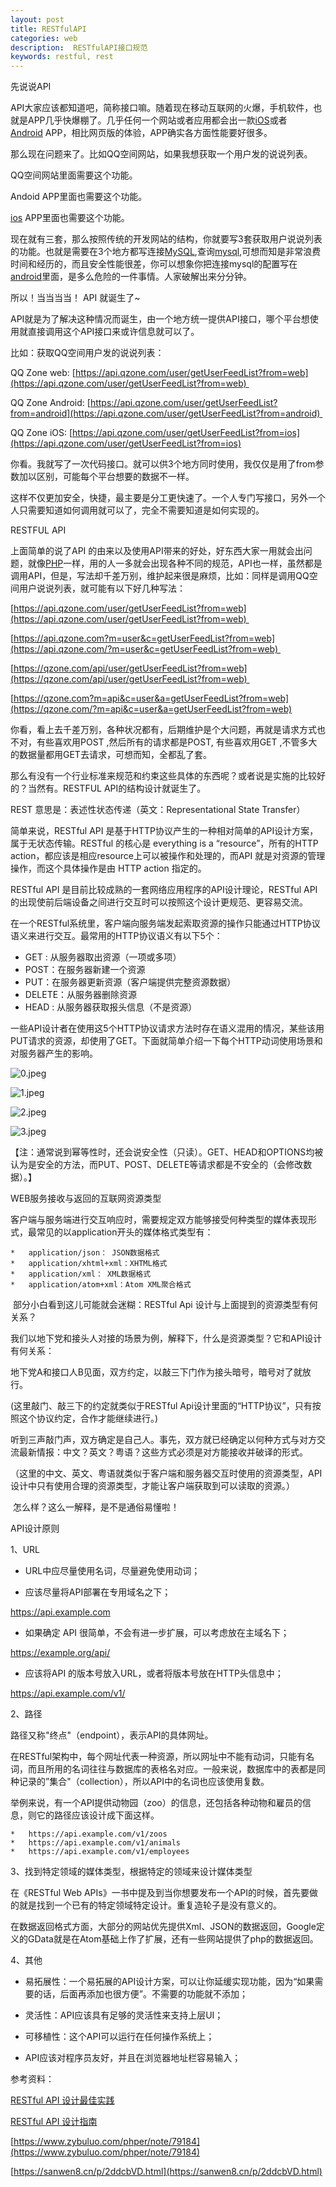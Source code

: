 ```yaml
---
layout: post
title: RESTfulAPI
categories: web
description:  RESTfulAPI接口规范
keywords: restful, rest
---
```




先说说API

API大家应该都知道吧，简称接口嘛。随着现在移动互联网的火爆，手机软件，也就是APP几乎快爆棚了。几乎任何一个网站或者应用都会出一款[iOS](http://lib.csdn.net/base/ios)或者[Android](http://lib.csdn.net/base/android) APP，相比网页版的体验，APP确实各方面性能要好很多。

那么现在问题来了。比如QQ空间网站，如果我想获取一个用户发的说说列表。

QQ空间网站里面需要这个功能。 

Andoid APP里面也需要这个功能。 

[ios](http://lib.csdn.net/base/ios) APP里面也需要这个功能。

现在就有三套，那么按照传统的开发网站的结构，你就要写3套获取用户说说列表的功能。也就是需要在3个地方都写连接[MySQL](http://lib.csdn.net/base/mysql),查询[mysql](http://lib.csdn.net/base/mysql),可想而知是非常浪费时间和经历的，而且安全性能很差，你可以想象你把连接mysql的配置写在[android](http://lib.csdn.net/base/android)里面，是多么危险的一件事情。人家破解出来分分钟。

所以！当当当当！ API 就诞生了~

API就是为了解决这种情况而诞生，由一个地方统一提供API接口，哪个平台想使用就直接调用这个API接口来或许信息就可以了。

比如：获取QQ空间用户发的说说列表：

QQ Zone web: [https://api.qzone.com/user/getUserFeedList?from=web](https://api.qzone.com/user/getUserFeedList?from=web) 

QQ Zone Android: [https://api.qzone.com/user/getUserFeedList?from=android](https://api.qzone.com/user/getUserFeedList?from=android) 

QQ Zone iOS: [https://api.qzone.com/user/getUserFeedList?from=ios](https://api.qzone.com/user/getUserFeedList?from=ios)

你看。我就写了一次代码接口。就可以供3个地方同时使用，我仅仅是用了from参数加以区别，可能每个平台想要的数据不一样。

这样不仅更加安全，快捷，最主要是分工更快速了。一个人专门写接口，另外一个人只需要知道如何调用就可以了，完全不需要知道是如何实现的。

RESTFUL API

上面简单的说了API 的由来以及使用API带来的好处，好东西大家一用就会出问题，就像[PHP](http://lib.csdn.net/base/php)一样，用的人一多就会出现各种不同的规范，API也一样，虽然都是调用API，但是，写法却千差万别，维护起来很是麻烦，比如：同样是调用QQ空间用户说说列表，就可能有以下好几种写法：

[https://api.qzone.com/user/getUserFeedList?from=web](https://api.qzone.com/user/getUserFeedList?from=web) 

[https://api.qzone.com?m=user&c=getUserFeedList?from=web](https://api.qzone.com/?m=user&c=getUserFeedList?from=web) 

[https://qzone.com/api/user/getUserFeedList?from=web](https://qzone.com/api/user/getUserFeedList?from=web) 

[https://qzone.com?m=api&c=user&a=getUserFeedList?from=web](https://qzone.com/?m=api&c=user&a=getUserFeedList?from=web)

你看，看上去千差万别，各种状况都有，后期维护是个大问题，再就是请求方式也不对，有些喜欢用POST ,然后所有的请求都是POST, 有些喜欢用GET ,不管多大的数据量都用GET去请求，可想而知，全都乱了套。

那么有没有一个行业标准来规范和约束这些具体的东西呢？或者说是实施的比较好的？当然有。RESTFUL API的结构设计就诞生了。

REST 意思是：表述性状态传递（英文：Representational State Transfer）

简单来说，RESTful API 是基于HTTP协议产生的一种相对简单的API设计方案，属于无状态传输。RESTful 的核心是 everything is a “resource”，所有的HTTP action，都应该是相应resource上可以被操作和处理的，而API 就是对资源的管理操作，而这个具体操作是由 HTTP action 指定的。

RESTful API 是目前比较成熟的一套网络应用程序的API设计理论，RESTful API 的出现使前后端设备之间进行交互时可以按照这个设计更规范、更容易交流。

在一个RESTful系统里，客户端向服务端发起索取资源的操作只能通过HTTP协议语义来进行交互。最常用的HTTP协议语义有以下5个：

*   GET : 从服务器取出资源（一项或多项）
*   POST：在服务器新建一个资源
*   PUT：在服务器更新资源（客户端提供完整资源数据）
*   DELETE：从服务器删除资源
*   HEAD : 从服务器获取报头信息（不是资源）

一些API设计者在使用这5个HTTP协议请求方法时存在语义混用的情况，某些该用PUT请求的资源，却使用了GET。下面就简单介绍一下每个HTTP动词使用场景和对服务器产生的影响。

![0.jpeg](http://upload-images.jianshu.io/upload_images/4263048-eaf9dd1882df77ed.jpeg?imageMogr2/auto-orient/strip%7CimageView2/2/w/1240)

![1.jpeg](http://upload-images.jianshu.io/upload_images/4263048-83d8b1435f166d03.jpeg?imageMogr2/auto-orient/strip%7CimageView2/2/w/1240)

![2.jpeg](http://upload-images.jianshu.io/upload_images/4263048-9b55e03cb3304593.jpeg?imageMogr2/auto-orient/strip%7CimageView2/2/w/1240)

![3.jpeg](http://upload-images.jianshu.io/upload_images/4263048-e56382a074210cf2.jpeg?imageMogr2/auto-orient/strip%7CimageView2/2/w/1240)


【注：通常说到幂等性时，还会说安全性（只读）。GET、HEAD和OPTIONS均被认为是安全的方法，而PUT、POST、DELETE等请求都是不安全的（会修改数据）。】

WEB服务接收与返回的互联网资源类型

客户端与服务端进行交互响应时，需要规定双方能够接受何种类型的媒体表现形式，最常见的以application开头的媒体格式类型有：
```
*   application/json： JSON数据格式
*   application/xhtml+xml：XHTML格式
*   application/xml： XML数据格式
*   application/atom+xml：Atom XML聚合格式    
```


 部分小白看到这儿可能就会迷糊：RESTful Api 设计与上面提到的资源类型有何关系？

我们以地下党和接头人对接的场景为例，解释下，什么是资源类型？它和API设计有何关系：

地下党A和接口人B见面，双方约定，以敲三下门作为接头暗号，暗号对了就放行。

(这里敲门、敲三下的约定就类似于RESTful Api设计里面的“HTTP协议”，只有按照这个协议约定，合作才能继续进行。)

听到三声敲门声，双方确定是自己人。事先，双方就已经确定以何种方式与对方交流最新情报：中文？英文？粤语？这些方式必须是对方能接收并破译的形式。

（这里的中文、英文、粤语就类似于客户端和服务器交互时使用的资源类型，API设计中只有使用合理的资源类型，才能让客户端获取到可以读取的资源。）



 怎么样？这么一解释，是不是通俗易懂啦！

API设计原则

1、URL

*   URL中应尽量使用名词，尽量避免使用动词；

*   应该尽量将API部署在专用域名之下；

https://api.example.com

*   如果确定 API 很简单，不会有进一步扩展，可以考虑放在主域名下；

https://example.org/api/

*   应该将API 的版本号放入URL，或者将版本号放在HTTP头信息中；

https://api.example.com/v1/

2、路径

路径又称"终点"（endpoint），表示API的具体网址。

在RESTful架构中，每个网址代表一种资源，所以网址中不能有动词，只能有名词，而且所用的名词往往与数据库的表格名对应。一般来说，数据库中的表都是同种记录的”集合"（collection），所以API中的名词也应该使用复数。

举例来说，有一个API提供动物园（zoo）的信息，还包括各种动物和雇员的信息，则它的路径应该设计成下面这样。
```
*   https://api.example.com/v1/zoos
*   https://api.example.com/v1/animals
*   https://api.example.com/v1/employees
```
3、找到特定领域的媒体类型，根据特定的领域来设计媒体类型

在《RESTful Web APIs》一书中提及到当你想要发布一个API的时候，首先要做的就是找到一个已有的特定领域特定设计。重复造轮子是没有意义的。

在数据返回格式方面，大部分的网站优先提供Xml、JSON的数据返回，Google定义的GData就是在Atom基础上作了扩展，还有一些网站提供了php的数据返回。

4、其他

*   易拓展性：一个易拓展的API设计方案，可以让你延缓实现功能，因为“如果需要的话，后面再添加也很方便”。不需要的功能就不添加；

*   灵活性：API应该具有足够的灵活性来支持上层UI；

*   可移植性：这个API可以运行在任何操作系统上；

*   API应该对程序员友好，并且在浏览器地址栏容易输入；

参考资料： 

[RESTful API 设计最佳实践](http://www.csdn.net/article/2013-06-13/2815744-RESTful-API) 

[RESTful API 设计指南](http://www.ruanyifeng.com/blog/2014/05/restful_api.html)

[https://www.zybuluo.com/phper/note/79184](https://www.zybuluo.com/phper/note/79184)

[https://sanwen8.cn/p/2ddcbVD.html](https://sanwen8.cn/p/2ddcbVD.html)
